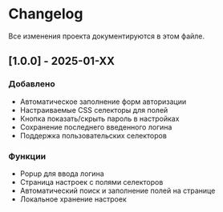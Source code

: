 # Changelog

Все изменения проекта документируются в этом файле.

## [1.0.0] - 2025-01-XX

### Добавлено
- Автоматическое заполнение форм авторизации
- Настраиваемые CSS селекторы для полей
- Кнопка показать/скрыть пароль в настройках
- Сохранение последнего введенного логина
- Поддержка пользовательских селекторов

### Функции
- Popup для ввода логина
- Страница настроек с полями селекторов
- Автоматический поиск и заполнение полей на странице
- Локальное хранение настроек
